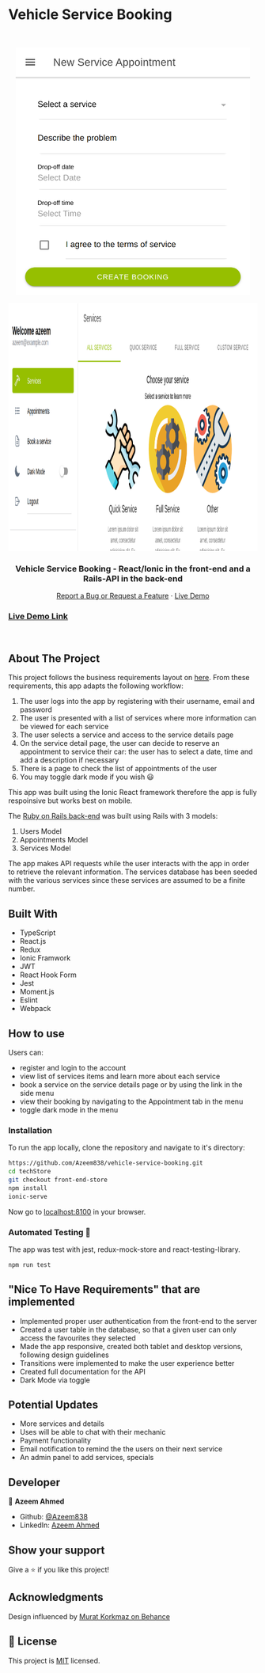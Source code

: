 # Vehicle Service Booking

<!-- PROJECT LOGO -->

<br />
<p align="center">
  <a href="https://github.com/Azeem838/vehicle-service-booking.git">
    <img src="./booking-page.png" alt="react-redux" height="500"></p>
    <p align="center"> <img src="./service-page.png" alt="react-redux" height="500">
  </a>

  <h3 align="center">Vehicle Service Booking - React/Ionic in the front-end and a Rails-API in the back-end </h3>

  <p align="center">
    <a href="https://github.com/Azeem838/vehicle-service-booking/issues">Report a Bug or Request a Feature</a>
    ·
    <a href="http://azeemahmed.me/vehicle-service-booking/">Live Demo</a>
  </p>
</p>

<!-- Live Link  -->

### [Live Demo Link](http://azeemahmed.me/vehicle-service-booking/)

<br>
<!-- ABOUT THE PROJECT -->

## About The Project

This project follows the business requirements layout on [here](https://www.notion.so/Final-Capstone-Project-Book-an-Appointment-41ded2ee99ff4fe4becf91acb332ca26).
From these requirements, this app adapts the following workflow:

1. The user logs into the app by registering with their username, email and password
2. The user is presented with a list of services where more information can be viewed for each service
3. The user selects a service and access to the service details page
4. On the service detail page, the user can decide to reserve an appointment to service their car: the user has to select a date, time and add a description if necessary
5. There is a page to check the list of appointments of the user
6. You may toggle dark mode if you wish :smiley:

This app was built using the Ionic React framework therefore the app is fully respoinsive but works best on mobile.

The [Ruby on Rails back-end]() was built using Rails with 3 models:

1. Users Model
2. Appointments Model
3. Services Model

The app makes API requests while the user interacts with the app in order to retrieve the relevant information. The services database has been seeded with the various services since these services are assumed to be a finite number.

<!-- CONTROL'S -->

## Built With

- TypeScript
- React.js
- Redux
- Ionic Framwork
- JWT
- React Hook Form
- Jest
- Moment.js
- Eslint
- Webpack

## How to use

Users can:

- register and login to the account
- view list of services items and learn more about each service
- book a service on the service details page or by using the link in the side menu
- view their booking by navigating to the Appointment tab in the menu
- toggle dark mode in the menu

<!-- INSTALLATION -->

### Installation

To run the app locally, clone the repository and navigate to it's directory:

```bash
https://github.com/Azeem838/vehicle-service-booking.git
cd techStore
git checkout front-end-store
npm install
ionic-serve
```

Now go to [localhost:8100](http://localhost:8100) in your browser.

### Automated Testing 🧪

The app was test with jest, redux-mock-store and react-testing-library.

```bash
npm run test
```

## "Nice To Have Requirements" that are implemented

- Implemented proper user authentication from the front-end to the server
- Created a user table in the database, so that a given user can only access the favourites they selected
- Made the app responsive, created both tablet and desktop versions, following design guidelines
- Transitions were implemented to make the user experience better
- Created full documentation for the API
- Dark Mode via toggle

## Potential Updates

- More services and details
- Uses will be able to chat with their mechanic
- Payment functionality
- Email notification to remind the the users on their next service
- An admin panel to add services, specials

<!-- CONTACT -->

## Developer

:bust_in_silhouette: **Azeem Ahmed**

- Github: [@Azeem838](https://github.com/Azeem838)
- LinkedIn: [Azeem Ahmed](www.linkedin.com/in/azeemmahmed)

## Show your support

Give a ⭐️ if you like this project!

## Acknowledgments

Design influenced by [Murat Korkmaz on Behance](https://www.behance.net/muratk)

<!-- MARKDOWN LINKS & IMAGES -->
<!-- https://www.markdownguide.org/basic-syntax/#reference-style-links -->

## 📝 License

This project is [MIT](https://opensource.org/licenses/MIT) licensed.
